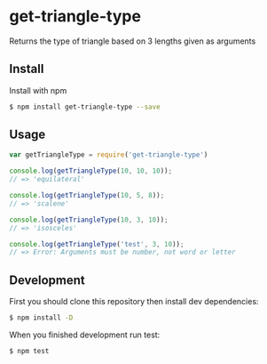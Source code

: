 # get-triangle-type

Returns the type of triangle based on 3 lengths given as arguments

## Install
Install with npm
```sh
$ npm install get-triangle-type --save
```

## Usage
```js
var getTriangleType = require('get-triangle-type')

console.log(getTriangleType(10, 10, 10));
// => 'equilateral'

console.log(getTriangleType(10, 5, 8));
// => 'scalene'

console.log(getTriangleType(10, 3, 10));
// => 'isosceles'

console.log(getTriangleType('test', 3, 10));
// => Error: Arguments must be number, not word or letter
```

## Development
First you should clone this repository then install dev dependencies:
```sh
$ npm install -D
```
When you finished development run test:
```sh
$ npm test
```
